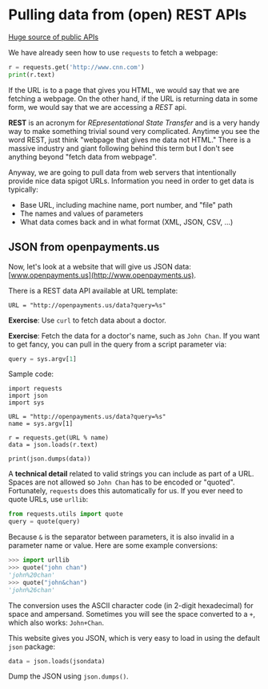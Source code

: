 # Pulling data from (open) REST APIs

[Huge source of public APIs](https://www.publicapis.com/)

We have already seen how to use `requests` to fetch a webpage:

```python
r = requests.get('http://www.cnn.com')
print(r.text)
```

If the URL is to a page that gives you HTML, we would say that we are fetching a webpage. On the other hand, if the URL is returning data in some form, we would say that we are accessing a *REST* api.
 
**REST** is an acronym for *REpresentational State Transfer* and is a very handy way to make something trivial sound very complicated.  Anytime you see the word REST, just think "webpage that gives me data not HTML." There is a massive industry and giant following behind this term but I don't see anything beyond "fetch data from webpage".

Anyway, we are going to pull data from web servers that intentionally provide nice data spigot URLs. Information you need in order to get data is typically:

* Base URL, including machine name, port number, and "file" path
* The names and values of parameters
* What data comes back and in what format (XML, JSON, CSV, ...)

## JSON from openpayments.us

Now, let's look at a website that will give us JSON data: [www.openpayments.us](http://www.openpayments.us).
 
There is a REST data API available at URL template:

```
URL = "http://openpayments.us/data?query=%s"
```
**Exercise**: Use `curl` to fetch data about a doctor.

**Exercise**: Fetch the data for a doctor's name, such as `John Chan`. If you want to get fancy, you can pull in the query from a script parameter via:

```python
query = sys.argv[1]
```

Sample code:

```
import requests
import json
import sys

URL = "http://openpayments.us/data?query=%s"
name = sys.argv[1]

r = requests.get(URL % name)
data = json.loads(r.text)

print(json.dumps(data))
```

A **technical detail** related to valid strings you can include as part of a URL.  Spaces are not allowed so `John Chan` has to be encoded or "quoted".  Fortunately, `requests` does this automatically for us. If you ever need to quote URLs, use `urllib`:

```python
from requests.utils import quote
query = quote(query)
```

Because `&` is the separator between parameters, it is also invalid in a parameter name or value. Here are some example conversions:

```python
>>> import urllib
>>> quote("john chan")
'john%20chan'
>>> quote("john&chan")
'john%26chan'
```

The conversion uses the ASCII character code (in 2-digit hexadecimal) for space and ampersand. Sometimes you will see the space converted to a `+`, which also works: `John+Chan`.

This website gives you JSON, which is very easy to load in using the default `json` package:

```python
data = json.loads(jsondata)
```

Dump the JSON using `json.dumps()`.